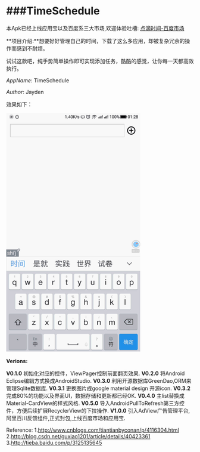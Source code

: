 ###TimeSchedule
============
本Apk已经上线应用宝以及百度系三大市场,欢迎体验吐槽:
[点滴时间-百度市场](http://shouji.baidu.com/software/10850235.html)

**项目介绍:**想要好好管理自己的时间，下载了这么多应用，却被复杂冗余的操作而感到不耐烦。

试试这款吧，纯手势简单操作即可实现添加任务，酷酷的感觉，让你每一天都高效执行。

*AppName*: TimeSchedule

*Author*: Jayden

效果如下：

![image](https://github.com/jjzhoujun/TimeSchedule/blob/master/apk_res/tvs1.gif)

**Verions:**


**V0.1.0**  初始化对应的控件，ViewPager控制前面翻页效果.
**V0.2.0**  将Android Eclipse编辑方式换成AndroidStudio.
**V0.3.0**  利用开源数据库GreenDao,ORM来管理Sqlite数据库.
**V0.3.1**  更换图片成google material design 开源icon.
**V0.3.2**  完成80%的功能以及界面UI，数据存储和更新都已经OK.
**V0.4.0**  主list替换成Material-CardView的样式风格.
**V0.5.0**  导入AndroidPullToRefresh第三方控件，方便后续扩展RecyclerView的下拉操作.
**V1.0.0**  引入AdView广告管理平台,阿里百川反馈组件,正式封包,上线百度市场和应用宝.


Reference:
1.http://www.cnblogs.com/tiantianbyconan/p/4116304.html   
2.http://blog.csdn.net/guxiao1201/article/details/40423361   
3.http://tieba.baidu.com/p/3125135645   
